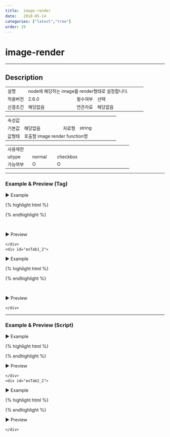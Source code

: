 ```yaml
---
title:  image-render
date:   2018-05-14
categories: ["latest","tree"]
order: 29
---
```


image-render
===

---

## Description

<table style="width:100%">
    <colgroup>
        <col width="15%"/>
        <col width="35%"/>
        <col width="15%"/>
        <col width="35%"/>
    </colgroup>
    <tr>
        <td class="tdTitle tdBg">설명</td>
        <td colspan="3">node에 해당하는 image를 render형태로 설정합니다.</td>
    </tr>
    <tr>
        <td class="tdTitle tdBg">적용버전</td>
        <td>2.6.0</td>
        <td class="tdTitle tdBg">필수여부</td>
        <td>선택</td>
    </tr>
    <tr>
        <td class="tdTitle tdBg">선결조건</td>
        <td>해당없음</td>
        <td class="tdTitle tdBg">연관자료</td>
        <td>해당없음</td>
    </tr>
</table>
<table style="width:100%">
    <colgroup>
        <col width="15%"/>
        <col width="35%"/>
        <col width="15%"/>
        <col width="35%"/>
    </colgroup>
    <tr>
        <td class="tdTitle tdBg tdCenter" colspan="4">속성값</td>
    </tr>
    <tr>
        <td class="tdTitle tdBg">기본값</td>
        <td>해당없음</td>
        <td class="tdTitle tdBg">자료형</td>
        <td>string</td>
    </tr>
    <tr>
        <td class="tdTitle tdBg">값형태</td>
        <td colspan="3">호출할 image render function명</td>
    </tr>
</table>
<table style="width:100%">
    <colgroup>
        <col width="20%"/>
        <col width="20%"/>
        <col width="20%"/>
        <col width="20%"/>
        <col width="20%"/>
    </colgroup>
    <tr>
        <td class="tdTitle tdBg tdCenter" colspan="5">사용제한</td>
    </tr>
    <tr>
        <td class="tdTitle tdBg">uitype</td>
        <td class="tdCenter">normal</td>
        <td class="tdCenter">checkbox</td>
        <td></td>
        <td></td>
    </tr>
    <tr>
        <td class="tdTitle tdBg">가능여부</td>
        <td class="tdBlue tdCenter">O</td>
        <td class="tdBlue tdCenter">O</td>
        <td></td>
        <td></td>
    </tr>
</table>

---
### Example & Preview (Tag)

<script>
    var treeJsonData=[
        { "id":"1",     "pid":"-1",  "order" : "1", "text" : "1" },
        { "id":"1_1",   "pid":"1",   "order" : "1", "text" : "1_1" },
        { "id":"1_2",   "pid":"1",   "order" : "2", "text" : "1_2" },
        { "id":"1_1_1", "pid":"1_1", "order" : "1", "text" : "1_1_1" },
        { "id":"1_2_1", "pid":"1_2", "order" : "2", "text" : "1_2_1" }
    ];
    function imageRenderFunc(args){
        if(args.text === '1_1'){
            return '<img src="./../img/SBUxLogo.png"/>'
        }
    }
</script>

<sbux-tabs id="exTab1" name="exTab1" uitype="normal" title-target-id-array="exTab1_1^exTab1_2" title-text-array="normal(변동형)^checkbox(변동형)" is-scrollable="false">
</sbux-tabs>
<div class="tab-content">
    <div id="exTab1_1">

▶ Example

{% highlight html %}
<script>
    var treeJsonData=[
        { "id":"1",     "pid":"-1",  "order" : "1", "text" : "1" },
        { "id":"1_1",   "pid":"1",   "order" : "1", "text" : "1_1" },
        { "id":"1_2",   "pid":"1",   "order" : "2", "text" : "1_2" },
        { "id":"1_1_1", "pid":"1_1", "order" : "1", "text" : "1_1_1" },
        { "id":"1_2_1", "pid":"1_2", "order" : "2", "text" : "1_2_1" }
    ]; 
    function imageRenderFunc(args){
        if(args.text === '1_1'){
            return '<img src="./../img/SBUxLogo.png"/>'
        }
    }
</script>
<sbux-tree id="sbIdx1_1" name="sbTagNm1_1" uitype="normal" jsondata-ref="treeJsonData" image-render="imageRenderFunc"></sbux-tree>
{% endhighlight %}


<br>

▶ Preview 

<sbux-tree id="sbIdx1_1" name="sbTagNm1_1" uitype="normal" jsondata-ref="treeJsonData" image-render="imageRenderFunc"></sbux-tree>

    </div>
    <div id="exTab1_2">

▶ Example

{% highlight html %}
<script>
    var treeJsonData=[
        { "id":"1",     "pid":"-1",  "order" : "1", "text" : "1" },
        { "id":"1_1",   "pid":"1",   "order" : "1", "text" : "1_1" },
        { "id":"1_2",   "pid":"1",   "order" : "2", "text" : "1_2" },
        { "id":"1_1_1", "pid":"1_1", "order" : "1", "text" : "1_1_1" },
        { "id":"1_2_1", "pid":"1_2", "order" : "2", "text" : "1_2_1" }
    ];
    function imageRenderFunc(args){
        if(args.text === '1_1'){
            return '<img src="./../img/SBUxLogo.png"/>'
        }
    }
</script>
<sbux-tree id="sbIdx1_2" name="sbTagNm1_2" uitype="checkbox" jsondata-ref="treeJsonData" image-render="imageRenderFunc"></sbux-tree>
{% endhighlight %}

<br>

▶ Preview 

<sbux-tree id="sbIdx1_2" name="sbTagNm1_2" uitype="checkbox" jsondata-ref="treeJsonData" image-render="imageRenderFunc"></sbux-tree>

    </div>
</div>

---
### Example & Preview (Script)

<sbux-tabs id="exTab2" name="exTab2" uitype="normal" title-target-id-array="exTab2_1^exTab2_2" title-text-array="normal(변동형)^checkbox(변동형)" is-scrollable="false">
</sbux-tabs>
<div class="tab-content">
    <div id="exTab2_1">

▶ Example

{% highlight html %}
<div id="sbArea2_1"></div>
<script>
    var treeJsonData=[
        { "id":"1",     "pid":"-1",  "order" : "1", "text" : "1" },
        { "id":"1_1",   "pid":"1",   "order" : "1", "text" : "1_1" },
        { "id":"1_2",   "pid":"1",   "order" : "2", "text" : "1_2" },
        { "id":"1_1_1", "pid":"1_1", "order" : "1", "text" : "1_1_1" },
        { "id":"1_2_1", "pid":"1_2", "order" : "2", "text" : "1_2_1" }
    ];
    function imageRenderFunc(args){
        if(args.text === '1_1'){
            return '<img src="./../img/SBUxLogo.png"/>'
        }
    }
    $(document).ready(function(){
        $('#sbArea2_1').sbTree({
            name : 'sbScriptNm2_1',
            uitype : 'normal',
            jsondataRef : 'treeJsonData',
            imageRender : 'imageRenderFunc'
        });
    }); 
</script>
{% endhighlight %}

<br>

▶ Preview 

<div id="sbArea2_1"></div>
<script>
    $(document).ready(function(){
        $('#sbArea2_1').sbTree({
            name : 'sbScriptNm2_1',
            uitype : 'normal',
            jsondataRef : 'treeJsonData',
            imageRender : 'imageRenderFunc'
        });        
    });
</script>

    </div>
    <div id="exTab2_2">

▶ Example

{% highlight html %}
<div id="sbArea2_2"></div>
<script>
    var treeJsonData=[
        { "id":"1",     "pid":"-1",  "order" : "1", "text" : "1" },
        { "id":"1_1",   "pid":"1",   "order" : "1", "text" : "1_1" },
        { "id":"1_2",   "pid":"1",   "order" : "2", "text" : "1_2" },
        { "id":"1_1_1", "pid":"1_1", "order" : "1", "text" : "1_1_1" },
        { "id":"1_2_1", "pid":"1_2", "order" : "2", "text" : "1_2_1" }
    ];
    function imageRenderFunc(args){
        if(args.text === '1_1'){
            return '<img src="./../img/SBUxLogo.png"/>'
        }
    }
    $(document).ready(function(){
        $('#sbArea2_2').sbTree({
            name : 'sbScriptNm2_2',
            uitype : 'checkbox',
            jsondataRef : 'treeJsonData',
            imageRender : 'imageRenderFunc'
        });
    }); 
</script>
{% endhighlight %}

<br>

▶ Preview 

<div id="sbArea2_2"></div>
<script>
    $(document).ready(function(){
        $('#sbArea2_2').sbTree({
            name : 'sbScriptNm2_2',
            uitype : 'checkbox',
            jsondataRef : 'treeJsonData',
            imageRender : 'imageRenderFunc'
        });
    }); 
</script>

    </div>
</div>
